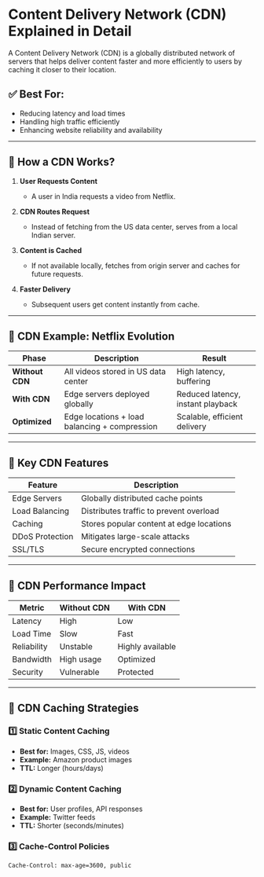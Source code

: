 # Content Delivery Network (CDN) Explained in Detail

A Content Delivery Network (CDN) is a globally distributed network of servers that helps deliver content faster and more efficiently to users by caching it closer to their location.

## ✅ Best For:
- Reducing latency and load times
- Handling high traffic efficiently
- Enhancing website reliability and availability

---

## 🔹 How a CDN Works?

1. **User Requests Content**  
   - A user in India requests a video from Netflix.

2. **CDN Routes Request**  
   - Instead of fetching from the US data center, serves from a local Indian server.

3. **Content is Cached**  
   - If not available locally, fetches from origin server and caches for future requests.

4. **Faster Delivery**  
   - Subsequent users get content instantly from cache.

---

## 🔹 CDN Example: Netflix Evolution

| Phase | Description | Result |
|-------|-------------|--------|
| **Without CDN** | All videos stored in US data center | High latency, buffering |
| **With CDN** | Edge servers deployed globally | Reduced latency, instant playback |
| **Optimized** | Edge locations + load balancing + compression | Scalable, efficient delivery |

---

## 🔹 Key CDN Features

| Feature | Description |
|---------|-------------|
| Edge Servers | Globally distributed cache points |
| Load Balancing | Distributes traffic to prevent overload |
| Caching | Stores popular content at edge locations |
| DDoS Protection | Mitigates large-scale attacks |
| SSL/TLS | Secure encrypted connections |

---

## 🔹 CDN Performance Impact

| Metric | Without CDN | With CDN |
|--------|------------|---------|
| Latency | High | Low |
| Load Time | Slow | Fast |
| Reliability | Unstable | Highly available |
| Bandwidth | High usage | Optimized |
| Security | Vulnerable | Protected |

---

## 📌 CDN Caching Strategies

### 1️⃣ Static Content Caching
- **Best for:** Images, CSS, JS, videos  
- **Example:** Amazon product images  
- **TTL:** Longer (hours/days)

### 2️⃣ Dynamic Content Caching
- **Best for:** User profiles, API responses  
- **Example:** Twitter feeds  
- **TTL:** Shorter (seconds/minutes)

### 3️⃣ Cache-Control Policies
```http
Cache-Control: max-age=3600, public